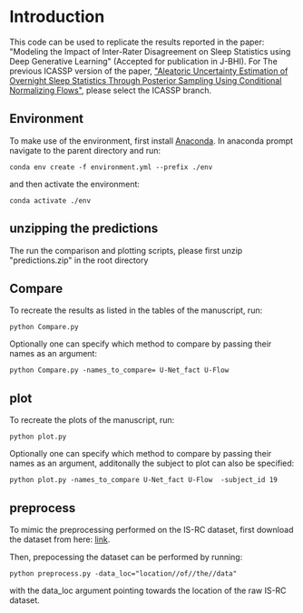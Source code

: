 # Introduction
This code can be used to replicate the results reported in the paper: "Modeling the Impact of Inter-Rater Disagreement on Sleep Statistics using Deep Generative Learning" (Accepted for publication in J-BHI).
For The previous ICASSP version of the paper, ["Aleatoric Uncertainty Estimation of Overnight Sleep Statistics Through Posterior Sampling Using Conditional Normalizing Flows"](https://ieeexplore.ieee.org/abstract/document/10096894), please select the ICASSP branch. 

## Environment
To make use of the environment, first install [Anaconda](https://www.anaconda.com/). In anaconda prompt navigate to the parent directory and run:
```
conda env create -f environment.yml --prefix ./env
```
and then activate the environment:
```
conda activate ./env
```

## unzipping the predictions
The run the comparison and plotting scripts, please first unzip "predictions.zip" in the root directory

## Compare
To recreate the results as listed in the tables of the manuscript, run:
```
python Compare.py
```
Optionally one can specify which method to compare by passing their names as an argument:
```
python Compare.py -names_to_compare= U-Net_fact U-Flow 
```

## plot
To recreate the plots of the manuscript, run:
```
python plot.py
```
Optionally one can specify which method to compare by passing their names as an argument, additonally the subject to plot can also be specified:
```
python plot.py -names_to_compare U-Net_fact U-Flow  -subject_id 19
```

## preprocess
To mimic the preprocessing performed on the IS-RC dataset, first download the dataset from here: [link](https://stanfordmedicine.app.box.com/s/r9e92ygq0erf7hn5re6j51aaggf50jly/folder/53209541138).

Then, prepocessing the dataset can be performed by running:
```
python preprocess.py -data_loc="location//of//the//data"
```
with the data_loc argument pointing towards the location of the raw IS-RC dataset.